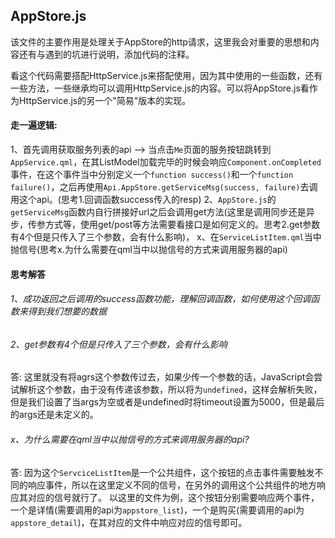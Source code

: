 ## AppStore.js

该文件的主要作用是处理关于AppStore的http请求，这里我会对重要的思想和内容还有与遇到的坑进行说明，添加代码的注释。

看这个代码需要搭配HttpService.js来搭配使用，因为其中使用的一些函数，还有一些方法，一些继承均可以调用HttpService.js的内容。可以将AppStore.js看作为HttpService.js的另一个"简易"版本的实现。

#### 走一遍逻辑:
1、首先调用获取服务列表的api  --> 当点击`Me`页面的服务按钮跳转到`AppService.qml`，在其ListModel加载完毕的时候会响应`Component.onCompleted`事件，在这个事件当中分别定义一个`function success()`和一个`function failure()`，之后再使用`Api.AppStore.getServiceMsg(success, failure)`去调用这个api。(思考1.回调函数success传入的resp)
2、`AppStore.js`的`getServiceMsg`函数内自行拼接好url之后会调用get方法(这里是调用同步还是异步，传参方式等，使用get/post等方法需要看接口是如何定义的。思考2.get参数有4个但是只传入了三个参数，会有什么影响)，
x、在`ServiceListItem.qml`当中抛信号(思考x.为什么需要在qml当中以抛信号的方式来调用服务器的api)

#### 思考解答
###### 1、成功返回之后调用的success函数功能，理解回调函数，如何使用这个回调函数来得到我们想要的数据
###### 2、get参数有4个但是只传入了三个参数，会有什么影响
答: 
 这里就没有将agrs这个参数传过去，如果少传一个参数的话，JavaScript会尝试解析这个参数，由于没有传递该参数，所以将为`undefined`，这样会解析失败，但是我们设置了当args为空或者是undefined时将timeout设置为5000，但是最后的args还是未定义的。
###### x、为什么需要在qml当中以抛信号的方式来调用服务器的api?
答: 
  因为这个`ServciceListItem`是一个公共组件，这个按钮的点击事件需要触发不同的响应事件，所以在这里定义不同的信号，在另外的调用这个公共组件的地方响应其对应的信号就行了。
  以这里的文件为例，这个按钮分别需要响应两个事件，一个是详情(需要调用的api为`appstore_list`)，一个是购买(需要调用的api为`appstore_detail`)，在其对应的文件中响应对应的信号即可。
